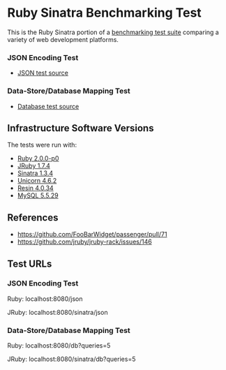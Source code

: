 # Ruby Sinatra Benchmarking Test

This is the Ruby Sinatra portion of a [benchmarking test suite](../) comparing a variety of web development platforms.

### JSON Encoding Test
* [JSON test source](hello_world.rb)

### Data-Store/Database Mapping Test

* [Database test source](hello_world.rb)

## Infrastructure Software Versions
The tests were run with:
* [Ruby 2.0.0-p0](http://www.ruby-lang.org/)
* [JRuby 1.7.4](http://jruby.org/)
* [Sinatra 1.3.4](http://www.sinatrarb.com/)
* [Unicorn 4.6.2](http://unicorn.bogomips.org/)
* [Resin 4.0.34](http://www.caucho.com/)
* [MySQL 5.5.29](https://dev.mysql.com/)

## References
* https://github.com/FooBarWidget/passenger/pull/71
* https://github.com/jruby/jruby-rack/issues/146

## Test URLs

### JSON Encoding Test

Ruby:
localhost:8080/json

JRuby:
localhost:8080/sinatra/json

### Data-Store/Database Mapping Test

Ruby:
localhost:8080/db?queries=5

JRuby:
localhost:8080/sinatra/db?queries=5
